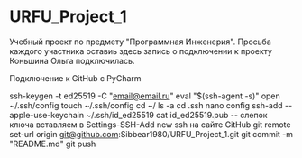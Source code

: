 # URFU_Project_1
Учебный проект по предмету "Программная Инженерия".
Просьба каждого участника оставиь здесь запись о подключении к проекту
Коньшина Ольга подключилась.

Подключение к GitHub с PyCharm

ssh-keygen -t ed25519 -C "email@email.ru"
eval "$(ssh-agent -s)"
open ~/.ssh/config
touch ~/.ssh/config
cd ~/
ls -a
cd .ssh
nano config
ssh-add --apple-use-keychain ~/.ssh/id_ed25519
cat id_ed25519.pub
-- слепок ключа вставляем в Settings-SSH-Add new ssh на сайте GitHub
git remote set-url origin git@github.com:Sibbear1980/URFU_Project_1.git
git commit -m "README.md"
git push

